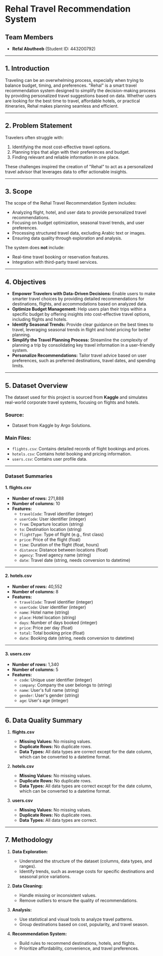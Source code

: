 # Rehal Travel Recommendation System

## Team Members 
- **Refal Abutheeb** (Student ID: 443200792)

---

## 1. Introduction  
Traveling can be an overwhelming process, especially when trying to balance budget, timing, and preferences. "Rehal" is a smart travel recommendation system designed to simplify the decision-making process by providing personalized travel suggestions based on data. Whether users are looking for the best time to travel, affordable hotels, or practical itineraries, Rehal makes planning seamless and efficient.

---

## 2. Problem Statement  
Travelers often struggle with:  
1. Identifying the most cost-effective travel options.  
2. Planning trips that align with their preferences and budget.  
3. Finding relevant and reliable information in one place.

These challenges inspired the creation of "Rehal" to act as a personalized travel advisor that leverages data to offer actionable insights.

---

## 3. Scope  
The scope of the Rehal Travel Recommendation System includes:
- Analyzing flight, hotel, and user data to provide personalized travel recommendations.
- Focusing on budget optimization, seasonal travel trends, and user preferences.
- Processing structured travel data, excluding Arabic text or images.
- Ensuring data quality through exploration and analysis.

The system does **not** include:
- Real-time travel booking or reservation features.
- Integration with third-party travel services.

---

## 4. Objectives  
- **Empower Travelers with Data-Driven Decisions:** Enable users to make smarter travel choices by providing detailed recommendations for destinations, flights, and accommodations based on analyzed data.
- **Optimize Budget Management:** Help users plan their trips within a specific budget by offering insights into cost-effective travel options, including flights and hotels.
- **Identify Seasonal Trends:** Provide clear guidance on the best times to travel, leveraging seasonal trends in flight and hotel pricing for better planning.
- **Simplify the Travel Planning Process:** Streamline the complexity of planning a trip by consolidating key travel information in a user-friendly system.
- **Personalize Recommendations:** Tailor travel advice based on user preferences, such as preferred destinations, travel dates, and spending limits.

---

## 5. Dataset Overview  
The dataset used for this project is sourced from **Kaggle** and simulates real-world corporate travel systems, focusing on flights and hotels.

### **Source:**  
- Dataset from Kaggle by Argo Solutions.

### **Main Files:**  
- `flights.csv`: Contains detailed records of flight bookings and prices.  
- `hotels.csv`: Contains hotel booking and pricing information.  
- `users.csv`: Contains user profile data.

---

### **Dataset Summaries**

#### **1. flights.csv**  
- **Number of rows:** 271,888  
- **Number of columns:** 10  
- **Features:**  
  - `travelCode`: Travel identifier (integer)  
  - `userCode`: User identifier (integer)  
  - `from`: Departure location (string)  
  - `to`: Destination location (string)  
  - `flightType`: Type of flight (e.g., first class)  
  - `price`: Price of the flight (float)  
  - `time`: Duration of the flight (float, hours)  
  - `distance`: Distance between locations (float)  
  - `agency`: Travel agency name (string)  
  - `date`: Travel date (string, needs conversion to datetime)  

---

#### **2. hotels.csv**  
- **Number of rows:** 40,552  
- **Number of columns:** 8  
- **Features:**  
  - `travelCode`: Travel identifier (integer)  
  - `userCode`: User identifier (integer)  
  - `name`: Hotel name (string)  
  - `place`: Hotel location (string)  
  - `days`: Number of days booked (integer)  
  - `price`: Price per day (float)  
  - `total`: Total booking price (float)  
  - `date`: Booking date (string, needs conversion to datetime)  

---

#### **3. users.csv**  
- **Number of rows:** 1,340  
- **Number of columns:** 5  
- **Features:**  
  - `code`: Unique user identifier (integer)  
  - `company`: Company the user belongs to (string)  
  - `name`: User's full name (string)  
  - `gender`: User's gender (string)  
  - `age`: User's age (integer)  

---

## 6. Data Quality Summary  
1. **flights.csv**
   - **Missing Values:** No missing values.
   - **Duplicate Rows:** No duplicate rows.
   - **Data Types:** All data types are correct except for the date column, which can be converted to a datetime format.

2. **hotels.csv**
   - **Missing Values:** No missing values.
   - **Duplicate Rows:** No duplicate rows.
   - **Data Types:** All data types are correct except for the date column, which can be converted to a datetime format.

3. **users.csv**
   - **Missing Values:** No missing values.
   - **Duplicate Rows:** No duplicate rows.
   - **Data Types:** All data types are correct.

---

## 7. Methodology  
1. **Data Exploration:**  
   - Understand the structure of the dataset (columns, data types, and ranges).
   - Identify trends, such as average costs for specific destinations and seasonal price variations.

2. **Data Cleaning:**  
   - Handle missing or inconsistent values.
   - Remove outliers to ensure the quality of recommendations.

3. **Analysis:**  
   - Use statistical and visual tools to analyze travel patterns.
   - Group destinations based on cost, popularity, and travel season.

4. **Recommendation System:**  
   - Build rules to recommend destinations, hotels, and flights.
   - Prioritize affordability, convenience, and travel preferences.
